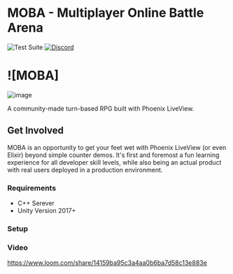 # MOBA - Multiplayer Online Battle Arena

![Test Suite](https://github.com/pedromtavares/moba/workflows/Test%20Suite/badge.svg)
[![Discord](https://img.shields.io/badge/chat-discord-7289da.svg)][discord]

# ![MOBA]
![image](https://user-images.githubusercontent.com/9028177/194760623-293e3569-736f-480e-a067-0cc98449df6c.png)



A community-made turn-based RPG built with Phoenix LiveView.

## Get Involved
MOBA is an opportunity to get your feet wet with Phoenix LiveView (or even Elixir) beyond simple counter demos. It's first and foremost a fun learning experience for all developer skill levels, while also being an actual product with real users deployed in a production environment.

### Requirements
 * C++ Serever
 * Unity Version 2017+

### Setup
  
### Video
https://www.loom.com/share/14159ba95c3a4aa0b6ba7d58c13e883e

[discord]: https://discord.gg/QNwEdPS
